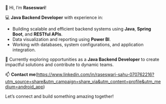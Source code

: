 👋 Hi, I’m **Raseswari**!  

💻 **Java Backend Developer** with experience in:  
- Building scalable and efficient backend systems using **Java**, **Spring Boot**, and **RESTful APIs**.  
- Data visualization and reporting using **Power BI**.  
- Working with databases, system configurations, and application integration.  

🌟 Currently exploring opportunities as a **Java Backend Developer** to create impactful solutions and contribute to dynamic teams.  

📫 **Contact me**(https://www.linkedin.com/in/raseswari-sahu-070762216?utm_source=share&utm_campaign=share_via&utm_content=profile&utm_medium=android_app)

Let’s connect and build something amazing together!
